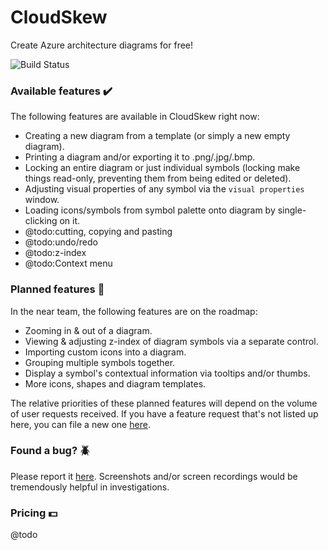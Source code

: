 # CloudSkew

Create Azure architecture diagrams for free!

![Build Status](https://cloudskewprod.azureedge.net/assets/misc/landing-page-hero-2.jpg)

### Available features :heavy_check_mark:

The following features are available in CloudSkew right now:

* Creating a new diagram from a template (or simply a new empty diagram).
* Printing a diagram and/or exporting it to .png/.jpg/.bmp.
* Locking an entire diagram or just individual symbols (locking make things read-only, preventing them from being edited or deleted).
* Adjusting visual properties of any symbol via the `visual properties` window.
* Loading icons/symbols from symbol palette onto diagram by single-clicking on it.
* @todo:cutting, copying and pasting
* @todo:undo/redo
* @todo:z-index
* @todo:Context menu

### Planned features :calendar:

In the near team, the following features are on the roadmap:

* Zooming in & out of a diagram.
* Viewing & adjusting z-index of diagram symbols via a separate control.
* Importing custom icons into a diagram.
* Grouping multiple symbols together.
* Display a symbol's contextual information via tooltips and/or thumbs.
* More icons, shapes and diagram templates.

The relative priorities of these planned features will depend on the volume of user requests received. If you have a feature request that's not listed up here, you can file a new one [here](https://github.com/cloudskew/cloudskew/issues/new/choose).

### Found a bug? :beetle:

Please report it [here](https://github.com/cloudskew/cloudskew/issues/new/choose). Screenshots and/or screen recordings would be tremendously helpful in investigations.

### Pricing :dollar:

@todo